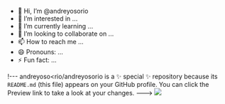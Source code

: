 - 👋 Hi, I’m @andreyosorio
- 👀 I’m interested in ...
- 🌱 I’m currently learning ...
- 💞️ I’m looking to collaborate on ...
- 📫 How to reach me ...
- 😄 Pronouns: ...
- ⚡ Fun fact: ...

!---
andreyoso<rio/andreyosorio is a ✨ special ✨ repository because its `README.md` (this file) appears on your GitHub profile.
You can click the Preview link to take a look at your changes.
--->
![](https://i.giphy.com/media/v1.Y2lkPTc5MGI3NjExeTN6bGJrNnoyczk3NTQyZ3Vud2l0NWZvNTI4MnE3NzNvMnFtbGtnOCZlcD12MV9pbnRlcm5hbF9naWZfYnlfaWQmY3Q9Zw/gBkbmnBw4ml0fO5fSH/giphy.gif)
